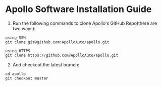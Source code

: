 # Apollo Software Installation Guide
1) Run the following commands to clone Apollo's GitHub Repo(there are two ways):  
```
using SSH      
git clone git@github.com:ApolloAuto/apollo.git  
```
```
using HTTPS     
git clone https://github.com/ApolloAuto/apollo.git 
```
2) And checkout the latest branch:  
```
cd apollo    
git checkout master
``` 
